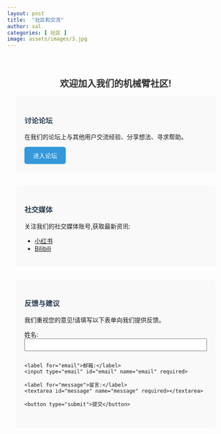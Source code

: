 ```yaml
---
layout: post
title:  "社区和交流"
author: sal
categories: [ 社区 ]
image: assets/images/3.jpg
---
```


<div class="community-container">
  <h2>欢迎加入我们的机械臂社区!</h2>
  
  <section class="forum-section">
    <h3>讨论论坛</h3>
    <p>在我们的论坛上与其他用户交流经验、分享想法、寻求帮助。</p>
    <a href="#" class="btn">进入论坛</a>
  </section>

  <section class="social-media">
    <h3>社交媒体</h3>
    <p>关注我们的社交媒体账号,获取最新资讯:</p>
    <ul>
      <li><a href="#">小红书</a></li>
      <li><a href="#">Bilibili</a></li>
    </ul>
  </section>

  <section class="feedback">
  <h3>反馈与建议</h3>
  <p>我们重视您的意见!请填写以下表单向我们提供反馈。</p>
  <form action="mailto:your-email@example.com" method="post" enctype="text/plain">
    <label for="name">姓名:</label>
    <input type="text" id="name" name="name" required>

    <label for="email">邮箱:</label>
    <input type="email" id="email" name="email" required>

    <label for="message">留言:</label>
    <textarea id="message" name="message" required></textarea>

    <button type="submit">提交</button>
  </form>
</section>

<style>
  .community-container {
    max-width: 800px;
    margin: 0 auto;
    padding: 20px;
  }
  .community-container h2 {
    text-align: center;
    color: #333;
  }
  .community-container section {
    margin-bottom: 30px;
    padding: 20px;
    background-color: #f9f9f9;
    border-radius: 5px;
  }
  .community-container h3 {
    color: #2c3e50;
  }
  .btn {
    display: inline-block;
    padding: 10px 20px;
    background-color: #3498db;
    color: white;
    text-decoration: none;
    border-radius: 5px;
  }
  form {
    display: flex;
    flex-direction: column;
  }
  form input, form textarea {
    margin-bottom: 10px;
    padding: 5px;
  }
  form button {
    padding: 10px;
    background-color: #2ecc71;
    color: white;
    border: none;
    cursor: pointer;
  }
</style>